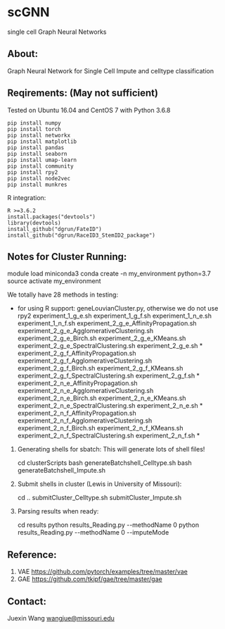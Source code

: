 # scGNN

single cell Graph Neural Networks

About:
----------
Graph Neural Network for Single Cell Impute and celltype classification 

Reqirements: (May not sufficient)
----------
Tested on Ubuntu 16.04 and CentOS 7 with Python 3.6.8

    pip install numpy
    pip install torch
    pip install networkx
    pip install matplotlib
    pip install pandas
    pip install seaborn
    pip install umap-learn
    pip install community
    pip install rpy2
    pip install node2vec
    pip install munkres

R integration:

    R >=3.6.2
    install.packages("devtools")
    library(devtools)
    install_github("dgrun/FateID")
    install_github("dgrun/RaceID3_StemID2_package")

Notes for Cluster Running:
---------
module load miniconda3
conda create -n my_environment python=3.7
source activate my_environment

We totally have 28 methods in testing:
* for using R support: geneLouvianCluster.py, otherwise we do not use rpy2
    experiment_1_g_e.sh
    experiment_1_g_f.sh
    experiment_1_n_e.sh
    experiment_1_n_f.sh
    experiment_2_g_e_AffinityPropagation.sh
    experiment_2_g_e_AgglomerativeClustering.sh
    experiment_2_g_e_Birch.sh
    experiment_2_g_e_KMeans.sh
    experiment_2_g_e_SpectralClustering.sh
    experiment_2_g_e.sh *
    experiment_2_g_f_AffinityPropagation.sh
    experiment_2_g_f_AgglomerativeClustering.sh
    experiment_2_g_f_Birch.sh
    experiment_2_g_f_KMeans.sh
    experiment_2_g_f_SpectralClustering.sh
    experiment_2_g_f.sh *
    experiment_2_n_e_AffinityPropagation.sh
    experiment_2_n_e_AgglomerativeClustering.sh
    experiment_2_n_e_Birch.sh
    experiment_2_n_e_KMeans.sh
    experiment_2_n_e_SpectralClustering.sh
    experiment_2_n_e.sh *
    experiment_2_n_f_AffinityPropagation.sh
    experiment_2_n_f_AgglomerativeClustering.sh
    experiment_2_n_f_Birch.sh
    experiment_2_n_f_KMeans.sh
    experiment_2_n_f_SpectralClustering.sh
    experiment_2_n_f.sh *

1. Generating shells for sbatch: This will generate lots of shell files!

    cd clusterScripts
    bash generateBatchshell_Celltype.sh
    bash generateBatchshell_Impute.sh

2. Submit shells in cluster (Lewis in University of Missouri):

    cd ..
    submitCluster_Celltype.sh
    submitCluster_Impute.sh

3. Parsing results when ready:

    cd results
    python results_Reading.py --methodName 0
    python results_Reading.py --methodName 0 --imputeMode


Reference:
---------

1. VAE <https://github.com/pytorch/examples/tree/master/vae>
2. GAE <https://github.com/tkipf/gae/tree/master/gae>

Contact:
---------
Juexin Wang wangjue@missouri.edu
